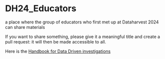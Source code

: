 # DH24_Educators
a place where the group of educators who first met up at Dataharvest 2024 can share materials

If you want to share something, please give it a meaningful title and create a pull request: it will then be made accessible to all. 

Here is the [Handbook for Data Driven investigations](https://github.com/Stonepeople/DH24_Educators/blob/main/DDI_handbook.pdf)
